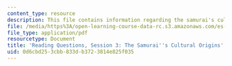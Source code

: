 ```yaml
---
content_type: resource
description: This file contains information regarding the samurai's cultural origins.
file: /media/https%3A/open-learning-course-data-rc.s3.amazonaws.com/es-272-culture-tech-spring-2003/0d6cbd253cbb833db3723814e825f035_MITES_272S03_q03.pdf
file_type: application/pdf
resourcetype: Document
title: 'Reading Questions, Session 3: The Samurai''s Cultural Origins'
uid: 0d6cbd25-3cbb-833d-b372-3814e825f035
---
```

